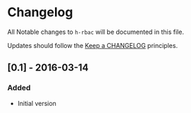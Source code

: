 # Changelog

All Notable changes to `h-rbac` will be documented in this file.

Updates should follow the [Keep a CHANGELOG](http://keepachangelog.com/) principles.

## [0.1] - 2016-03-14

### Added
- Initial version

